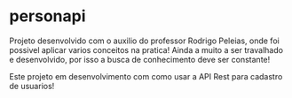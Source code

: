# personapi

Projeto desenvolvido com o auxilio do professor Rodrigo Peleias, onde foi possivel aplicar varios conceitos na pratica! Ainda a muito a ser travalhado e desenvolvido,
por isso a busca de conhecimento deve ser constante!

Este projeto em desenvolvimento com como  usar a API Rest para cadastro de usuarios!

